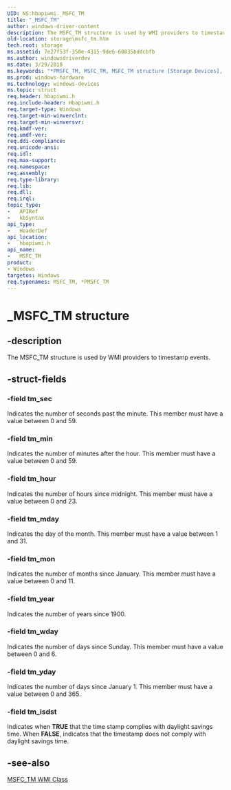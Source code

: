 ```yaml
---
UID: NS:hbapiwmi._MSFC_TM
title: "_MSFC_TM"
author: windows-driver-content
description: The MSFC_TM structure is used by WMI providers to timestamp events.
old-location: storage\msfc_tm.htm
tech.root: storage
ms.assetid: 7e27f53f-350e-4315-9de6-60835bddcbfb
ms.author: windowsdriverdev
ms.date: 3/29/2018
ms.keywords: "*PMSFC_TM, MSFC_TM, MSFC_TM structure [Storage Devices], PMSFC_TM, PMSFC_TM structure pointer [Storage Devices], _MSFC_TM, hbapiwmi/MSFC_TM, hbapiwmi/PMSFC_TM, storage.msfc_tm, structs-Fibre_5cca5127-bbcc-4a2f-9ad2-2daeecac1448.xml"
ms.prod: windows-hardware
ms.technology: windows-devices
ms.topic: struct
req.header: hbapiwmi.h
req.include-header: Hbapiwmi.h
req.target-type: Windows
req.target-min-winverclnt: 
req.target-min-winversvr: 
req.kmdf-ver: 
req.umdf-ver: 
req.ddi-compliance: 
req.unicode-ansi: 
req.idl: 
req.max-support: 
req.namespace: 
req.assembly: 
req.type-library: 
req.lib: 
req.dll: 
req.irql: 
topic_type:
-	APIRef
-	kbSyntax
api_type:
-	HeaderDef
api_location:
-	hbapiwmi.h
api_name:
-	MSFC_TM
product:
- Windows
targetos: Windows
req.typenames: MSFC_TM, *PMSFC_TM
---
```


# _MSFC_TM structure


## -description


The MSFC_TM structure is used by WMI providers to timestamp events. 


## -struct-fields




### -field tm_sec

Indicates the number of seconds past the minute. This member must have a value between 0 and 59. 


### -field tm_min

Indicates the number of minutes after the hour. This member must have a value between 0 and 59.


### -field tm_hour

Indicates the number of hours since midnight. This member must have a value between 0 and 23.


### -field tm_mday

Indicates the day of the month. This member must have a value between 1 and 31.


### -field tm_mon

Indicates the number of months since January. This member must have a value between 0 and 11.


### -field tm_year

Indicates the number of years since 1900. 


### -field tm_wday

Indicates the number of days since Sunday. This member must have a value between 0 and 6.


### -field tm_yday

Indicates the number of days since January 1. This member must have a value between 0 and 365.


### -field tm_isdst

Indicates when <b>TRUE</b> that the time stamp complies with daylight savings time. When <b>FALSE</b>, indicates that the timestamp does not comply with daylight savings time. 


## -see-also




<a href="https://msdn.microsoft.com/library/windows/hardware/ff562965">MSFC_TM WMI Class</a>
 

 

